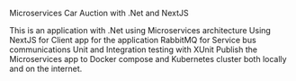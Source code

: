 Microservices Car Auction with .Net and NextJS 

This is an application with .Net using Microservices architecture
Using NextJS for Client app for the application
RabbitMQ for Service bus communications
Unit and Integration testing with XUnit
Publish the Microservices app to Docker compose and Kubernetes cluster both locally and on the internet.
